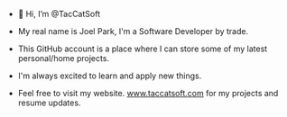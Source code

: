 - 👋 Hi, I’m @TacCatSoft
- My real name is Joel Park, I'm a Software Developer by trade.
- This GitHub account is a place where I can store some of my latest personal/home projects.
- I'm always excited to learn and apply new things. 
  
- Feel free to visit my website.  www.taccatsoft.com for my projects and resume updates. 
